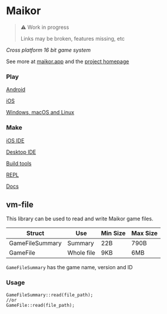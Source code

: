 # Maikor

>⚠️ Work in progress
>
> Links may be broken, features missing, etc

*Cross platform 16 bit game system*

See more at [maikor.app](https://maikor.app) and the [project homepage](https://github.com/MaikorAppPublic)

### Play

[Android](https://github.com/MaikorAppPublic/android-app)

[iOS](https://github.com/MaikorAppPublic/ios-app)

[Windows, macOS and Linux](https://github.com/MaikorAppPublic/desktop-app)

### Make

[iOS IDE](https://github.com/MaikorAppPublic/ios-app)

[Desktop IDE](https://github.com/MaikorAppPublic/desktop-ide)

[Build tools](https://github.com/MaikorAppPublic/build-tools)

[REPL](https://play.vm.maikor.app)

[Docs](https://docs.maikor.app)

## vm-file

This library can be used to read and write Maikor game files.

| Struct          | Use        | Min Size | Max Size |
|-----------------|------------|----------|----------|
| GameFileSummary | Summary    | 22B      | 790B     |
| GameFile        | Whole file | 9KB      | 6MB      |

`GameFileSummary` has the game name, version and ID

### Usage

```
GameFileSummary::read(file_path);
//or
GameFile::read(file_path);
```